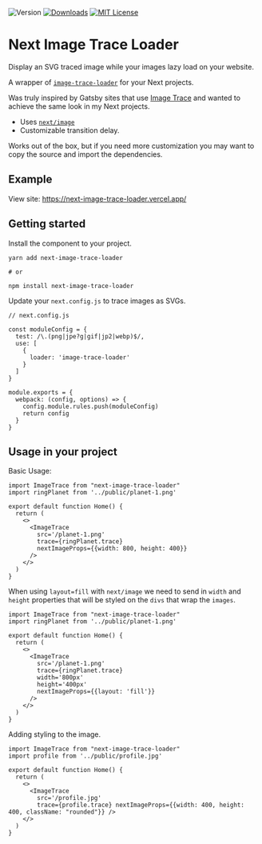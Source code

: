 ![Version](https://img.shields.io/badge/stable-1.1.3-blue)
[![Downloads](https://img.shields.io/npm/dm/next-image-trace-loader.svg)](http://npm-stat.com/charts.html?package=next-image-trace-loader&from=2015-08-01)
[![MIT License](https://img.shields.io/npm/l/next-image-trace-loader.svg)](http://opensource.org/licenses/MIT)

# Next Image Trace Loader

Display an SVG traced image while your images lazy load on your website.

A wrapper of [`image-trace-loader`](https://github.com/EmilTholin/image-trace-loader) for your Next projects.

Was truly inspired by Gatsby sites that use [Image Trace](https://using-gatsby-image.gatsbyjs.org/traced-svg/) and wanted to achieve the same look in my Next projects.

- Uses [`next/image`](https://nextjs.org/docs/api-reference/next/image)
- Customizable transition delay.

Works out of the box, but if you need more customization you may want to copy the source and import the dependencies.

## Example

View site:
https://next-image-trace-loader.vercel.app/

## Getting started

Install the component to your project.

```
yarn add next-image-trace-loader

# or

npm install next-image-trace-loader
```

Update your `next.config.js` to trace images as SVGs.

```
// next.config.js

const moduleConfig = {
  test: /\.(png|jpe?g|gif|jp2|webp)$/,
  use: [
    {
      loader: 'image-trace-loader'
    }
  ]
}

module.exports = {
  webpack: (config, options) => {
    config.module.rules.push(moduleConfig)
    return config
  }
}
```

## Usage in your project

Basic Usage:

```
import ImageTrace from "next-image-trace-loader"
import ringPlanet from '../public/planet-1.png'

export default function Home() {
  return (
    <>
      <ImageTrace
        src='/planet-1.png'
        trace={ringPlanet.trace}
        nextImageProps={{width: 800, height: 400}}
      />
    </>
  )
}
```

When using `layout=fill` with `next/image` we need to send in `width` and `height` properties that will be styled on the `divs` that wrap the `images`.

```
import ImageTrace from "next-image-trace-loader"
import ringPlanet from '../public/planet-1.png'

export default function Home() {
  return (
    <>
      <ImageTrace
        src='/planet-1.png'
        trace={ringPlanet.trace}
        width='800px'
        height='400px'
        nextImageProps={{layout: 'fill'}}
      />
    </>
  )
}
```

Adding styling to the image.

```
import ImageTrace from "next-image-trace-loader"
import profile from '../public/profile.jpg'

export default function Home() {
  return (
    <>
      <ImageTrace
        src='/profile.jpg'
        trace={profile.trace} nextImageProps={{width: 400, height: 400, className: "rounded"}} />
    </>
  )
}
```

